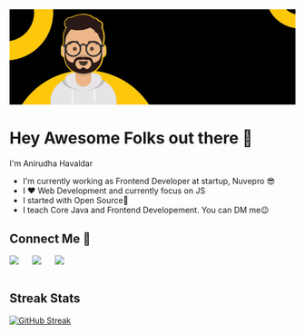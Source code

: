 <img src="https://github.com/anirudhahavaldar/anirudhahavaldar/blob/01b126150fc7aa14bf3618358d96efe67a391fe6/Anirudha_Github_Header_Gif.gif" >

# Hey Awesome Folks out there 👋

I'm Anirudha Havaldar
<ul>
  <li> I'm currently working as Frontend Developer at startup,<bold> Nuvepro 😎</bold></li>
  <li>I ❤️ Web Development and currently focus on JS</li>
  <li>I started with Open Source🌱 </li>
  <li>I teach Core Java and Frontend Developement. You can DM me😉</li>
</ul>

## Connect Me 🔗
  <a href="https://twitter.com/anirudha_kh">
    <img align="left" width="40px" src="https://camo.githubusercontent.com/35b0b8bfbd8840f35607fb56ad0a139047fd5d6e09ceb060c5c6f0a5abd1044c/68747470733a2f2f6564656e742e6769746875622e696f2f537570657254696e7949636f6e732f696d616765732f7376672f747769747465722e737667" />
  </a>
  <a href="https://www.linkedin.com/in/anirudhahavaldar/">
    <img align="left" width="40px" src="https://camo.githubusercontent.com/c8a9c5b414cd812ad6a97a46c29af67239ddaeae08c41724ff7d945fb4c047e5/68747470733a2f2f6564656e742e6769746875622e696f2f537570657254696e7949636f6e732f696d616765732f7376672f6c696e6b6564696e2e737667"  />
  </a>
  <a href="mailto:anirudha.hero@gmail.com">
    <img align="left" width="43px" src="https://camo.githubusercontent.com/4a3dd8d10a27c272fd04b2ce8ed1a130606f95ea6a76b5e19ce8b642faa18c27/68747470733a2f2f6564656e742e6769746875622e696f2f537570657254696e7949636f6e732f696d616765732f7376672f676d61696c2e737667" />
  </a>
  
 <br><br>

## Streak Stats
[![GitHub Streak](https://streak-stats.demolab.com/?user=anirudhahavaldar)](https://git.io/streak-stats)

